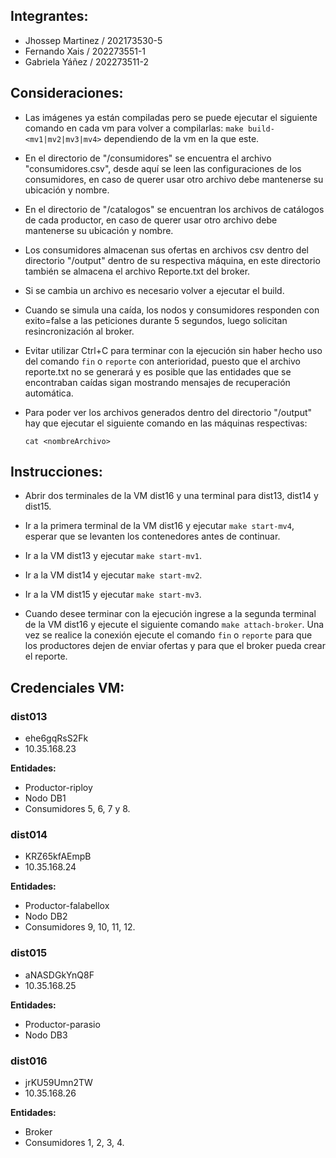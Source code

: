 ## Integrantes:
- Jhossep Martinez / 202173530-5
- Fernando Xais / 202273551-1
- Gabriela Yáñez / 202273511-2

## Consideraciones:
- Las imágenes ya están compiladas pero se puede ejecutar el siguiente comando en cada vm para volver a compilarlas: ```make build-<mv1|mv2|mv3|mv4>``` dependiendo de la vm en la que este.
- En el directorio de "/consumidores" se encuentra el archivo "consumidores.csv", desde aquí se leen las configuraciones de los consumidores, en caso de querer usar otro archivo debe mantenerse su ubicación y nombre.
- En el directorio de "/catalogos" se encuentran los archivos de catálogos de cada productor, en caso de querer usar otro archivo debe mantenerse su ubicación y nombre.
- Los consumidores almacenan sus ofertas en archivos csv dentro del directorio "/output" dentro de su respectiva máquina, en este directorio también se almacena el archivo Reporte.txt del broker.
- Si se cambia un archivo es necesario volver a ejecutar el build.
- Cuando se simula una caída, los nodos y consumidores responden con exito=false a las peticiones durante 5 segundos, luego solicitan resincronización al broker.
- Evitar utilizar Ctrl+C para terminar con la ejecución sin haber hecho uso del comando ```fin``` o ```reporte``` con anterioridad, puesto que el archivo reporte.txt no se generará y es posible que las entidades que se encontraban caídas sigan mostrando mensajes de recuperación automática. 

- Para poder ver los archivos generados dentro del directorio "/output" hay que ejecutar el siguiente comando en las máquinas respectivas:
 
   ~~~
   cat <nombreArchivo>
   ~~~


## Instrucciones:
- Abrir dos terminales de la VM dist16 y una terminal para dist13, dist14 y dist15.

- Ir a la primera terminal de la VM dist16 y ejecutar ```make start-mv4```, esperar que se levanten los contenedores antes de continuar.
- Ir a la VM dist13 y ejecutar ```make start-mv1```.
- Ir a la VM dist14 y ejecutar ```make start-mv2```.
- Ir a la VM dist15 y ejecutar ```make start-mv3```.
- Cuando desee terminar con la ejecución ingrese a la segunda terminal de la VM dist16 y ejecute el siguiente comando ```make attach-broker```. Una vez se realice la conexión ejecute el comando ```fin``` o ```reporte``` para que los productores dejen de enviar ofertas y para que el broker pueda crear el reporte.

## Credenciales VM:
### dist013
- ehe6gqRsS2Fk
- 10.35.168.23
  
**Entidades:**
- Productor-riploy
- Nodo DB1
- Consumidores 5, 6, 7 y 8.

### dist014
- KRZ65kfAEmpB
- 10.35.168.24

**Entidades:**
- Productor-falabellox
- Nodo DB2
- Consumidores 9, 10, 11, 12.

### dist015
- aNASDGkYnQ8F
- 10.35.168.25

**Entidades:**
- Productor-parasio
- Nodo DB3

### dist016
- jrKU59Umn2TW
- 10.35.168.26

**Entidades:**
- Broker
- Consumidores 1, 2, 3, 4.